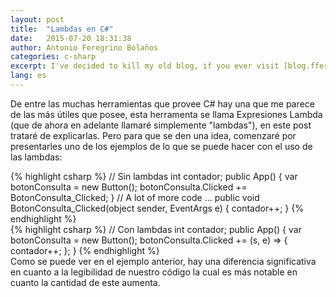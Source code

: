 ```yaml
---
layout: post
title:  "Lambdas en C#"
date:   2015-07-20 18:31:38
author: Antonio Feregrino Bolaños
categories: c-sharp
excerpt: I've decided to kill my old blog, if you ever visit [blog.fferegrino.org] again you'll find that it isn't what it used to be. I decided to divide the content and if you came here looking for technical stuff, this is the right place.
lang: es
---
```

De entre las muchas herramientas que provee C# hay una que me parece de las más útiles que posee, esta herramenta se llama Expresiones Lambda (que de ahora en adelante llamaré simplemente "lambdas"), en este post trataré de explicarlas. Pero para que se den una idea, comenzaré por presentarles uno de los ejemplos de lo que se puede hacer con el uso de las lambdas:
<div class="pure-g">
    <div class="pure-u-1-2">
{% highlight csharp %}
// Sin lambdas
int contador;
public App()
{
	var botonConsulta = new Button();
	botonConsulta.Clicked += BotonConsulta_Clicked;
}
// A lot of more code ...
public void BotonConsulta_Clicked(object sender, EventArgs e)
{
	contador++;
}
{% endhighlight %}
	</div>
    <div class="pure-u-1-2">
{% highlight csharp %}
// Con lambdas
int contador;
public App()
{
	var botonConsulta = new Button();
	botonConsulta.Clicked += (s, e) => {
		contador++;
	};
}
{% endhighlight %}
	</div>
</div>
Como se puede ver en el ejemplo anterior, hay una diferencia significativa en cuanto a la legibilidad de nuestro código la cual es más notable en cuanto la cantidad de este aumenta.
